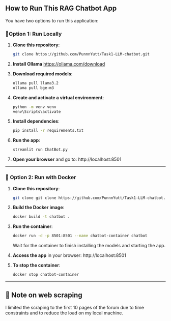 

## How to Run This RAG Chatbot App

You have two options to run this application:



###  🐍Option 1: Run Locally 

1. **Clone this repository**:

   ```bash
   git clone https://github.com/PunnnYutt/Task1-LLM-chatbot.git
   ```

2. **Install Ollama** https://ollama.com/download

3. **Download required models**:

   ```bash
   ollama pull llama3.2
   ollama pull bge-m3
   ```

4. **Create and activate a virtual environment**:

   ```bash
   python -m venv venv
   venv\Scripts\activate 
   ```

5. **Install dependencies**:

   ```bash
   pip install -r requirements.txt
   ```

6. **Run the app**:

   ```bash
   streamlit run ChatBot.py
   ```

7. **Open your browser** and go to: http://localhost:8501

---

### 🐳 Option 2: Run with Docker

1. **Clone this repository**:

   ```bash
   git clone git clone https://github.com/PunnnYutt/Task1-LLM-chatbot.git
   ```

2. **Build the Docker image**:

   ```bash
   docker build -t chatbot .
   ```

3. **Run the container**:

   ```bash
   docker run -d -p 8501:8501 --name chatbot-container chatbot
   ```
   Wait for the container to finish installing the models and starting the app.

4. **Access the app** in your browser: http://localhost:8501

5. **To stop the container**:

   ```bash
   docker stop chatbot-container
   ```
---
## 📓 Note on web scraping

I limited the scraping to the first 10 pages of the forum due to time constraints and to reduce the load on my local machine.


